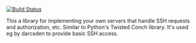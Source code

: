 [![Build Status](https://travis-ci.org/cdepillabout/ssh.svg?branch=master)](https://travis-ci.org/cdepillabout/ssh)

This a library for implementing your own servers that handle SSH
requests and authorization, etc. Similar to Python's Twisted Conch
library. It's used eg by darcsden to provide basic SSH access.
